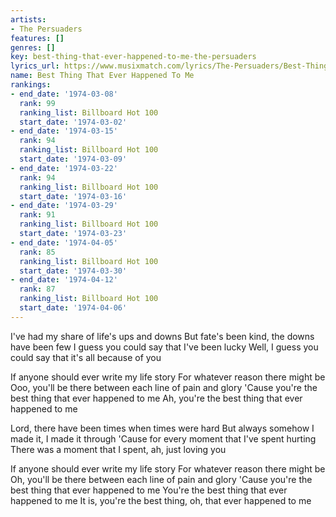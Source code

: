 ```yaml
---
artists:
- The Persuaders
features: []
genres: []
key: best-thing-that-ever-happened-to-me-the-persuaders
lyrics_url: https://www.musixmatch.com/lyrics/The-Persuaders/Best-Thing-That-Ever-Happened-to-Me
name: Best Thing That Ever Happened To Me
rankings:
- end_date: '1974-03-08'
  rank: 99
  ranking_list: Billboard Hot 100
  start_date: '1974-03-02'
- end_date: '1974-03-15'
  rank: 94
  ranking_list: Billboard Hot 100
  start_date: '1974-03-09'
- end_date: '1974-03-22'
  rank: 94
  ranking_list: Billboard Hot 100
  start_date: '1974-03-16'
- end_date: '1974-03-29'
  rank: 91
  ranking_list: Billboard Hot 100
  start_date: '1974-03-23'
- end_date: '1974-04-05'
  rank: 85
  ranking_list: Billboard Hot 100
  start_date: '1974-03-30'
- end_date: '1974-04-12'
  rank: 87
  ranking_list: Billboard Hot 100
  start_date: '1974-04-06'
---
```

I've had my share of life's ups and downs
But fate's been kind, the downs have been few
I guess you could say that I've been lucky
Well, I guess you could say that it's all because of you

If anyone should ever write my life story
For whatever reason there might be
Ooo, you'll be there between each line of pain and glory
'Cause you're the best thing that ever happened to me
Ah, you're the best thing that ever happened to me

Lord, there have been times when times were hard
But always somehow I made it, I made it through
'Cause for every moment that I've spent hurting
There was a moment that I spent, ah, just loving you

If anyone should ever write my life story
For whatever reason there might be
Oh, you'll be there between each line of pain and glory
'Cause you're the best thing that ever happened to me
You're the best thing that ever happened to me
It is, you're the best thing, oh, that ever happened to me
